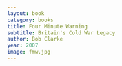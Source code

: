 ```yaml
---
layout: book
category: books
title: Four Minute Warning
subtitle: Britain's Cold War Legacy
author: Bob Clarke
year: 2007
image: fmw.jpg
---
```

